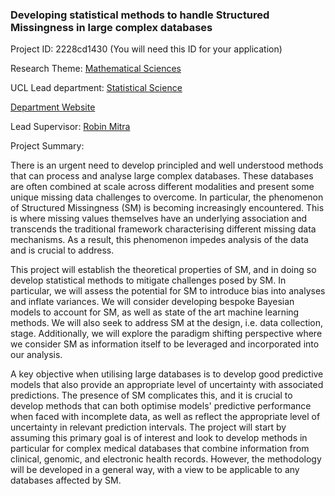 ### Developing statistical methods to handle Structured Missingness in large complex databases

Project ID: 2228cd1430
(You will need this ID for your application)

Research Theme: [Mathematical Sciences](../themes/mathematical-sciences.md)

UCL Lead department: [Statistical Science](../departments/statistical-science.md)

[Department Website](https://www.ucl.ac.uk/statistics)

Lead Supervisor: [Robin Mitra](https://profiles.ucl.ac.uk/90259)

Project Summary:

There is an urgent need to develop principled and well understood methods that can process and analyse large complex databases. These databases are often combined at scale across different modalities and present some unique missing data challenges to overcome. In particular, the phenomenon of Structured Missingness (SM) is becoming increasingly encountered. This is where missing values themselves have an underlying association and transcends the traditional framework characterising different missing data mechanisms. As a result, this phenomenon impedes analysis of the data and is crucial to address.

This project will establish the theoretical properties of SM, and in doing so develop statistical methods to mitigate challenges posed by SM. In particular, we will assess the potential for SM to introduce bias into analyses and inflate variances. We will consider developing bespoke Bayesian models to account for SM, as well as state of the art machine learning methods. We will also seek to address SM at the design, i.e. data collection, stage. Additionally, we will explore the paradigm shifting perspective where we consider SM as information itself to be leveraged and incorporated into our analysis.

A key objective when utilising large databases is to develop good predictive models that also provide an appropriate level of uncertainty with associated predictions. The presence of SM complicates this, and it is crucial to develop methods that can both optimise models' predictive performance when faced with incomplete data, as well as reflect the appropriate level of uncertainty in relevant prediction intervals. The project will start by assuming this primary goal is of interest and look to develop methods in particular for complex medical databases that combine information from clinical, genomic, and electronic health records. However, the methodology will be developed in a general way, with a view to be applicable to any databases affected by SM.
